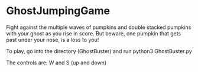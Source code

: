 # GhostJumpingGame

Fight against the multiple waves of pumpkins and double stacked pumpkins with your ghost as you rise in score. But beware, one pumpkin that gets past under your nose, is a loss to you!

To play, go into the directory (GhostBuster) and run python3 GhostBuster.py

The controls are: W and S (up and down)
